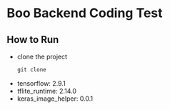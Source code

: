 # Boo Backend Coding Test
## How to Run
* clone the project
  ```javascript
  git clone
  ```
* tensorflow: 2.9.1
* tflite_runtime: 2.14.0
* keras_image_helper: 0.0.1

